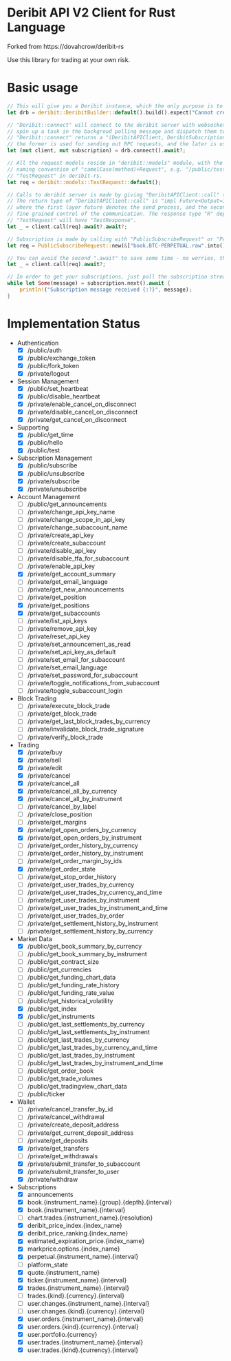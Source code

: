 Deribit API V2 Client for Rust Language
=================

Forked from https://dovahcrow/deribit-rs

Use this library for trading at your own risk.

# Basic usage

```rust
// This will give you a Deribit instance, which the only purpose is to create connection.
let drb = deribit::DeribitBuilder::default().build().expect("Cannot create deribit client");

// "Deribit::connect" will connect to the deribit server with websocket as well as
// spin up a task in the backgroud polling message and dispatch them to subscription channel or RPC channel respectively.
// "Deribit::connect" returns a "(DeribitAPIClient, DeribitSubscriptionClient)" tuple, where
// the former is used for sending out RPC requests, and the later is used for receiving notifications.
let (mut client, mut subscription) = drb.connect().await?;

// All the request models reside in "deribit::models" module, with the
// naming convention of "camelCase(method)+Request", e.g. "/public/test" would be
// "TestRequest" in deribit-rs.
let req = deribit::models::TestRequest::default();

// Calls to deribit server is made by giving "DeribitAPIClient::call" the request object.
// The return type of "DeribitAPIClient::call" is "impl Future<Output=impl Future<Output=R>>",
// where the first layer future denotes the send process, and the second one denotes the receive process. This brings
// fine grained control of the communication. The response type "R" depends on your request, with similar naming convention:
// "TestRequest" will have "TestResponse".
let _ = client.call(req).await?.await?;

// Subscription is made by calling with "PublicSubscribeRequest" or "PrivateSubscribeRequest".
let req = PublicSubscribeRequest::new(&["book.BTC-PERPETUAL.raw".into()]);

// You can avoid the second ".await" to save some time - no worries, the request will still be received by the deribit server.
let _ = client.call(req).await?;

// In order to get your subscriptions, just poll the subscription stream. The "DeribitSubscriptionClient" implements the "futures::Stream" trait.
while let Some(message) = subscription.next().await {
    println!("Subscription message received {:?}", message);
}

```
# Implementation Status

- Authentication
    - [x] /public/auth
    - [x] /public/exchange_token
    - [x] /public/fork_token
    - [x] /private/logout
- Session Management
    - [x] /public/set_heartbeat
    - [x] /public/disable_heartbeat
    - [x] /private/enable_cancel_on_disconnect
    - [x] /private/disable_cancel_on_disconnect
    - [x] /private/get_cancel_on_disconnect
- Supporting
    - [x] /public/get_time
    - [x] /public/hello
    - [x] /public/test
- Subscription Management
    - [x] /public/subscribe
    - [x] /public/unsubscribe
    - [x] /private/subscribe
    - [x] /private/unsubscribe
- Account Management
    - [ ] /public/get_announcements
    - [ ] /private/change_api_key_name
    - [ ] /private/change_scope_in_api_key
    - [ ] /private/change_subaccount_name
    - [ ] /private/create_api_key
    - [ ] /private/create_subaccount
    - [ ] /private/disable_api_key
    - [ ] /private/disable_tfa_for_subaccount
    - [ ] /private/enable_api_key
    - [x] /private/get_account_summary
    - [ ] /private/get_email_language
    - [ ] /private/get_new_announcements
    - [ ] /private/get_position
    - [x] /private/get_positions
    - [x] /private/get_subaccounts
    - [ ] /private/list_api_keys
    - [ ] /private/remove_api_key
    - [ ] /private/reset_api_key
    - [ ] /private/set_announcement_as_read
    - [ ] /private/set_api_key_as_default
    - [ ] /private/set_email_for_subaccount
    - [ ] /private/set_email_language
    - [ ] /private/set_password_for_subaccount
    - [ ] /private/toggle_notifications_from_subaccount
    - [ ] /private/toggle_subaccount_login
- Block Trading
    - [ ] /private/execute_block_trade
    - [ ] /private/get_block_trade
    - [ ] /private/get_last_block_trades_by_currency
    - [ ] /private/invalidate_block_trade_signature
    - [ ] /private/verify_block_trade
- Trading
    - [x] /private/buy
    - [x] /private/sell
    - [x] /private/edit
    - [x] /private/cancel
    - [x] /private/cancel_all
    - [x] /private/cancel_all_by_currency
    - [x] /private/cancel_all_by_instrument
    - [ ] /private/cancel_by_label
    - [ ] /private/close_position
    - [ ] /private/get_margins
    - [x] /private/get_open_orders_by_currency
    - [x] /private/get_open_orders_by_instrument
    - [ ] /private/get_order_history_by_currency
    - [ ] /private/get_order_history_by_instrument
    - [ ] /private/get_order_margin_by_ids
    - [x] /private/get_order_state
    - [ ] /private/get_stop_order_history
    - [ ] /private/get_user_trades_by_currency
    - [ ] /private/get_user_trades_by_currency_and_time
    - [ ] /private/get_user_trades_by_instrument
    - [ ] /private/get_user_trades_by_instrument_and_time
    - [ ] /private/get_user_trades_by_order
    - [ ] /private/get_settlement_history_by_instrument
    - [ ] /private/get_settlement_history_by_currency
- Market Data
    - [x] /public/get_book_summary_by_currency
    - [ ] /public/get_book_summary_by_instrument
    - [ ] /public/get_contract_size
    - [ ] /public/get_currencies
    - [ ] /public/get_funding_chart_data
    - [ ] /public/get_funding_rate_history
    - [ ] /public/get_funding_rate_value
    - [ ] /public/get_historical_volatility
    - [x] /public/get_index
    - [x] /public/get_instruments
    - [ ] /public/get_last_settlements_by_currency
    - [ ] /public/get_last_settlements_by_instrument
    - [ ] /public/get_last_trades_by_currency
    - [ ] /public/get_last_trades_by_currency_and_time
    - [ ] /public/get_last_trades_by_instrument
    - [ ] /public/get_last_trades_by_instrument_and_time
    - [ ] /public/get_order_book
    - [ ] /public/get_trade_volumes
    - [ ] /public/get_tradingview_chart_data
    - [ ] /public/ticker
- Wallet
    - [ ] /private/cancel_transfer_by_id
    - [ ] /private/cancel_withdrawal
    - [ ] /private/create_deposit_address
    - [ ] /private/get_current_deposit_address
    - [ ] /private/get_deposits
    - [x] /private/get_transfers
    - [ ] /private/get_withdrawals
    - [x] /private/submit_transfer_to_subaccount
    - [x] /private/submit_transfer_to_user
    - [x] /private/withdraw
- Subscriptions
    - [x] announcements
    - [x] book.{instrument_name}.{group}.{depth}.{interval}
    - [x] book.{instrument_name}.{interval}
    - [ ] chart.trades.{instrument_name}.{resolution}
    - [x] deribit_price_index.{index_name}
    - [x] deribit_price_ranking.{index_name}
    - [x] estimated_expiration_price.{index_name}
    - [x] markprice.options.{index_name}
    - [x] perpetual.{instrument_name}.{interval}
    - [ ] platform_state
    - [x] quote.{instrument_name}
    - [x] ticker.{instrument_name}.{interval}
    - [x] trades.{instrument_name}.{interval}
    - [ ] trades.{kind}.{currency}.{interval}
    - [ ] user.changes.{instrument_name}.{interval}
    - [ ] user.changes.{kind}.{currency}.{interval}
    - [x] user.orders.{instrument_name}.{interval}
    - [x] user.orders.{kind}.{currency}.{interval}
    - [x] user.portfolio.{currency}
    - [x] user.trades.{instrument_name}.{interval}
    - [x] user.trades.{kind}.{currency}.{interval}
